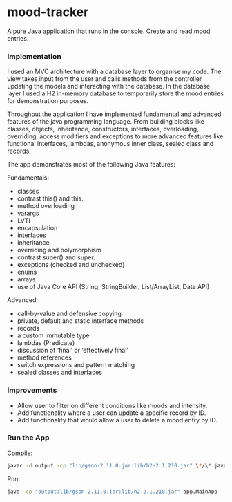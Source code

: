 # mood-tracker

A pure Java application that runs in the console. Create and read mood entries.

### Implementation

I used an MVC architecture with a database layer to organise my code. The view takes input from the user and calls methods from the controller updating the models and interacting with the database. In the database layer I used a H2 in-memory database to temporarily store the mood entries for demonstration purposes.

Throughout the application I have implemented fundamental and advanced features of the java programming language. From building blocks like classes, objects, inheritance, constructors, interfaces, overloading, overriding, access modifiers and exceptions to more advanced features like functional interfaces, lambdas, anonymous inner class, sealed class and records.

The app demonstrates most of the following Java features:

Fundamentals:

- classes
- contrast this() and this.
- method overloading
- varargs
- LVTI
- encapsulation
- interfaces
- inheritance
- overriding and polymorphism
- contrast super() and super.
- exceptions (checked and unchecked)
- enums
- arrays
- use of Java Core API (String, StringBuilder, List/ArrayList, Date API)

Advanced:

- call-by-value and defensive copying
- private, default and static interface methods
- records
- a custom immutable type
- lambdas (Predicate)
- discussion of ‘final’ or ‘effectively final’
- method references
- switch expressions and pattern matching
- sealed classes and interfaces

### Improvements

- Allow user to filter on different conditions like moods and intensity.
- Add functionality where a user can update a specific record by ID.
- Add functionality that would allow a user to delete a mood entry by ID.

### Run the App

Compile:

```bash
javac -d output -cp "lib/gson-2.11.0.jar:lib/h2-2.1.210.jar" \*/\*.java
```

Run:

```bash
java -cp "output:lib/gson-2.11.0.jar:lib/h2-2.1.210.jar" app.MainApp
```
